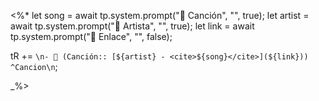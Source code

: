 <%*
let song = await tp.system.prompt("🎵 Canción", "", true);
let artist = await tp.system.prompt("👤 Artista", "", true);
let link = await tp.system.prompt("🔗 Enlace", "", false);

tR += `\n- 🎵 (Canción:: [${artist} - <cite>${song}</cite>](${link})) ^Cancion\n`;

_%>
